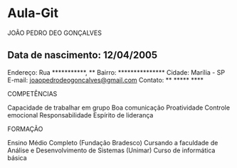 # Aula-Git
  JOÃO PEDRO DEO GONÇALVES


Data de nascimento: 12/04/2005
---
Endereço: Rua ***********, **
Bairro: ***************
Cidade: Marília - SP
E-mail: joaopedrodeogoncalves@gmail.com
Contato: ** ***** ****


COMPETÊNCIAS 

Capacidade de trabalhar em grupo
Boa comunicação
Proatividade
Controle emocional
Responsabilidade
Espírito de liderança


FORMAÇÃO

 Ensino Médio Completo (Fundação Bradesco)
 Cursando a faculdade de Análise e Desenvolvimento de Sistemas (Unimar)
 Curso de informática básica




